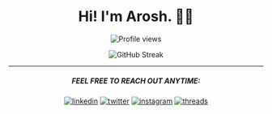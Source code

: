 <div align="center">

# Hi! I'm Arosh. 👋🏻

![Profile views](https://komarev.com/ghpvc/?username=AroshAkalanka&label=Profile%20views&color=blue&style=flat-square)

![GitHub Streak](https://github-readme-streak-stats.herokuapp.com?user=AroshAkalanka&theme=github-dark-blue&hide_border=true)

---

##### FEEL FREE TO REACH OUT ANYTIME:

[![linkedin](https://img.shields.io/badge/linkedin-000000?style=for-the-badge&logo=Linkedin&logoColor=white)](https://linkedin.com/in/AroshAkalanka)
[![twitter](https://img.shields.io/badge/twitter-000000?style=for-the-badge&logo=Twitter&logoColor=white)](https://twitter.com/TheArosh)
[![instagram](https://img.shields.io/badge/instagram-000000?style=for-the-badge&logo=Instagram&logoColor=white)](https://instagram.com/AroshAkalanka)
[![threads](https://img.shields.io/badge/Threads-000000?style=for-the-badge&logo=Threads&logoColor=white)](https://threads.net/@aroshakalanka)

</div>
